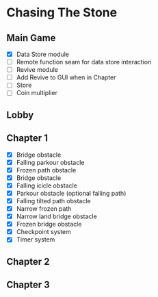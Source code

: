 # Chasing The Stone

## Main Game
- [x] Data Store module
- [ ] Remote function seam for data store interaction
- [ ] Revive module
- [ ] Add Revive to GUI when in Chapter
- [ ] Store
- [ ] Coin multiplier 

## Lobby

## Chapter 1
- [x] Bridge obstacle 
- [x] Falling parkour obstacle
- [x] Frozen path obstacle
- [x] Bridge obstacle
- [x] Falling icicle obstacle
- [x] Parkour obstacle (optional falling path)
- [x] Falling tilted path obstacle 
- [x] Narrow frozen path
- [x] Narrow land bridge obstacle 
- [x] Frozen bridge obstacle
- [x] Checkpoint system
- [x] Timer system

## Chapter 2

## Chapter 3
